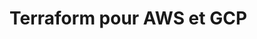 <!-- .slide: class="first-slide" sfeir-level="2" sfeir-techno="xxx" -->

# **Terraform pour AWS et GCP**


